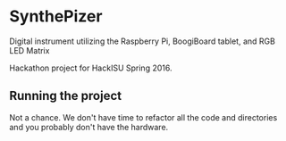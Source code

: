 # SynthePizer
Digital instrument utilizing the Raspberry Pi, BoogiBoard tablet, and RGB LED Matrix

Hackathon project for HackISU Spring 2016.

## Running the project

Not a chance. We don't have time to refactor all the code and directories and you probably don't have the hardware.

